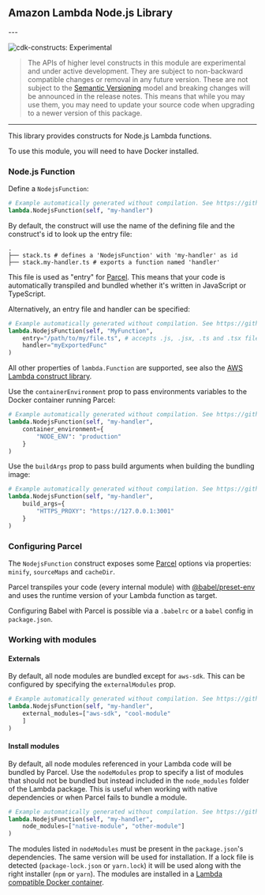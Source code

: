 ## Amazon Lambda Node.js Library

<!--BEGIN STABILITY BANNER-->---


![cdk-constructs: Experimental](https://img.shields.io/badge/cdk--constructs-experimental-important.svg?style=for-the-badge)

> The APIs of higher level constructs in this module are experimental and under active development. They are subject to non-backward compatible changes or removal in any future version. These are not subject to the [Semantic Versioning](https://semver.org/) model and breaking changes will be announced in the release notes. This means that while you may use them, you may need to update your source code when upgrading to a newer version of this package.

---
<!--END STABILITY BANNER-->

This library provides constructs for Node.js Lambda functions.

To use this module, you will need to have Docker installed.

### Node.js Function

Define a `NodejsFunction`:

```python
# Example automatically generated without compilation. See https://github.com/aws/jsii/issues/826
lambda.NodejsFunction(self, "my-handler")
```

By default, the construct will use the name of the defining file and the construct's id to look
up the entry file:

```
.
├── stack.ts # defines a 'NodejsFunction' with 'my-handler' as id
├── stack.my-handler.ts # exports a function named 'handler'
```

This file is used as "entry" for [Parcel](https://parceljs.org/). This means that your code is
automatically transpiled and bundled whether it's written in JavaScript or TypeScript.

Alternatively, an entry file and handler can be specified:

```python
# Example automatically generated without compilation. See https://github.com/aws/jsii/issues/826
lambda.NodejsFunction(self, "MyFunction",
    entry="/path/to/my/file.ts", # accepts .js, .jsx, .ts and .tsx files
    handler="myExportedFunc"
)
```

All other properties of `lambda.Function` are supported, see also the [AWS Lambda construct library](https://github.com/aws/aws-cdk/tree/master/packages/%40aws-cdk/aws-lambda).

Use the `containerEnvironment` prop to pass environments variables to the Docker container
running Parcel:

```python
# Example automatically generated without compilation. See https://github.com/aws/jsii/issues/826
lambda.NodejsFunction(self, "my-handler",
    container_environment={
        "NODE_ENV": "production"
    }
)
```

Use the `buildArgs` prop to pass build arguments when building the bundling image:

```python
# Example automatically generated without compilation. See https://github.com/aws/jsii/issues/826
lambda.NodejsFunction(self, "my-handler",
    build_args={
        "HTTPS_PROXY": "https://127.0.0.1:3001"
    }
)
```

### Configuring Parcel

The `NodejsFunction` construct exposes some [Parcel](https://parceljs.org/) options via properties: `minify`, `sourceMaps` and `cacheDir`.

Parcel transpiles your code (every internal module) with [@babel/preset-env](https://babeljs.io/docs/en/babel-preset-env) and uses the
runtime version of your Lambda function as target.

Configuring Babel with Parcel is possible via a `.babelrc` or a `babel` config in `package.json`.

### Working with modules

#### Externals

By default, all node modules are bundled except for `aws-sdk`. This can be configured by specifying
the `externalModules` prop.

```python
# Example automatically generated without compilation. See https://github.com/aws/jsii/issues/826
lambda.NodejsFunction(self, "my-handler",
    external_modules=["aws-sdk", "cool-module"
    ]
)
```

#### Install modules

By default, all node modules referenced in your Lambda code will be bundled by Parcel.
Use the `nodeModules` prop to specify a list of modules that should not be bundled
but instead included in the `node_modules` folder of the Lambda package. This is useful
when working with native dependencies or when Parcel fails to bundle a module.

```python
# Example automatically generated without compilation. See https://github.com/aws/jsii/issues/826
lambda.NodejsFunction(self, "my-handler",
    node_modules=["native-module", "other-module"]
)
```

The modules listed in `nodeModules` must be present in the `package.json`'s dependencies. The
same version will be used for installation. If a lock file is detected (`package-lock.json` or
`yarn.lock`) it will be used along with the right installer (`npm` or `yarn`). The modules are
installed in a [Lambda compatible Docker container](https://github.com/lambci/docker-lambda).

